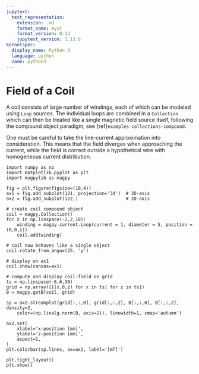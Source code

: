 ```yaml
---
jupytext:
  text_representation:
    extension: .md
    format_name: myst
    format_version: 0.13
    jupytext_version: 1.13.6
kernelspec:
  display_name: Python 3
  language: python
  name: python3
---
```


# Field of a Coil

A coil consists of large number of windings, each of which can be modeled using `Loop` sources. The individual loops are combined in a `Collection`  which can then be treated like a single magnetic field source itself, following the compound object paradigm, see {ref}`examples-collections-compound`.

One must be careful to take the line-current approximation into consideration. This means that the field diverges when approaching the current, while the field is correct outside a hypothetical wire with homogeneous current distribution.

```{code-cell} ipython3
import numpy as np
import matplotlib.pyplot as plt
import magpylib as magpy

fig = plt.figure(figsize=(10,4))
ax1 = fig.add_subplot(121, projection='3d')  # 3D-axis
ax2 = fig.add_subplot(122,)                  # 2D-axis

# create coil compound object
coil = magpy.Collection()
for z in np.linspace(-2,2,10):
    winding = magpy.current.Loop(current = 1, diameter = 5, position = (0,0,z))
    coil.add(winding)

# coil now behaves like a single object
coil.rotate_from_angax(25, 'y')

# display on ax1
coil.show(canvas=ax1)

# compute and display coil-field on grid
ts = np.linspace(-6,6,30)
grid = np.array([[(x,0,z) for x in ts] for z in ts])
B = magpy.getB(coil, grid)

sp = ax2.streamplot(grid[:,:,0], grid[:,:,2], B[:,:,0], B[:,:,2], density=2,
    color=(np.linalg.norm(B, axis=2)), linewidth=1, cmap='autumn')

ax2.set(
    xlabel='x-position [mm]',
    ylabel='z-position [mm]',
    aspect=1,
)
plt.colorbar(sp.lines, ax=ax2, label='[mT]')

plt.tight_layout()
plt.show()
```
